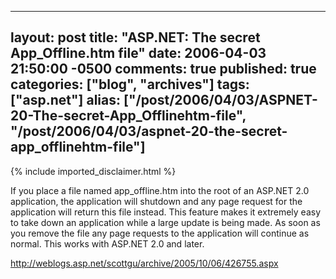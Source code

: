   ---
  layout: post
  title: "ASP.NET: The secret App_Offline.htm file"
  date: 2006-04-03 21:50:00 -0500
  comments: true
  published: true
  categories: ["blog", "archives"]
  tags: ["asp.net"]
  alias: ["/post/2006/04/03/ASPNET-20-The-secret-App_Offlinehtm-file", "/post/2006/04/03/aspnet-20-the-secret-app_offlinehtm-file"]
  ---
<!-- more -->
{% include imported_disclaimer.html %}
<p>If you place a file named app_offline.htm into the root of an ASP.NET 2.0 application, the application will shutdown and any page request for the application will return this file instead. This feature makes it extremely easy to take down an application while a large update is being made. As soon as you remove the file any page requests to the application will continue as normal. This works with ASP.NET 2.0 and later.</p>
<p><a href="http://weblogs.asp.net/scottgu/archive/2005/10/06/426755.aspx">http://weblogs.asp.net/scottgu/archive/2005/10/06/426755.aspx</a></p>

